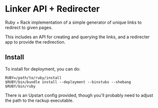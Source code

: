 # Linker API + Redirecter

Ruby + Rack implementation of a simple generator of unique links to redirect to given pages.

This includes an API for creating and querying the links, and a redirecter app to provide the redirection.

## Install

To install for deployment, you can do:

    RUBY=/path/to/ruby/install
    $RUBY/bin/bundle install --deployment --binstubs --shebang $RUBY/bin/ruby

There is an Upstart config provided, though you'll probably need to adjust the path to the rackup executable.
